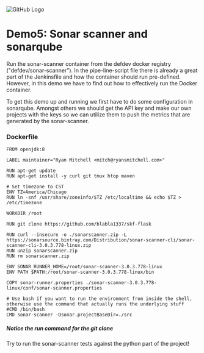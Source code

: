 ![GitHub Logo](https://defdev.eu/ddf/gfx/logo.defdev.1608z.whtonblk.svg)
# Demo5: Sonar scanner and sonarqube

Run the sonar-scanner container from the defdev docker registry ("defdev/sonar-scanner"). 
In the pipe-line-script file there is already a great part of the Jenkinsfile and how the container should run pre-defined.
However, in this demo we have to find out how to effectively run the Docker container.

To get this demo up and running we first have to do some configuration in sonarqube. Amongst others we should get the API key and make our own projects with the keys so we can utilize them to push the metrics that are generated by the sonar-scanner.

### Dockerfile

    FROM openjdk:8

    LABEL maintainer="Ryan Mitchell <mitch@ryansmitchell.com>"

    RUN apt-get update
    RUN apt-get install -y curl git tmux htop maven

    # Set timezone to CST
    ENV TZ=America/Chicago
    RUN ln -snf /usr/share/zoneinfo/$TZ /etc/localtime && echo $TZ > /etc/timezone

    WORKDIR /root

    RUN git clone https://github.com/blabla1337/skf-flask

    RUN curl --insecure -o ./sonarscanner.zip -L https://sonarsource.bintray.com/Distribution/sonar-scanner-cli/sonar-scanner-cli-3.0.3.778-linux.zip
    RUN unzip sonarscanner.zip
    RUN rm sonarscanner.zip

    ENV SONAR_RUNNER_HOME=/root/sonar-scanner-3.0.3.778-linux
    ENV PATH $PATH:/root/sonar-scanner-3.0.3.778-linux/bin

    COPY sonar-runner.properties ./sonar-scanner-3.0.3.778-linux/conf/sonar-scanner.properties

    # Use bash if you want to run the environment from inside the shell, otherwise use the command that actually runs the underlying stuff
    #CMD /bin/bash
    CMD sonar-scanner -Dsonar.projectBaseDir=./src

##### Notice the run command for the git clone

Try to run the sonar-scanner tests against the python part of the project!
